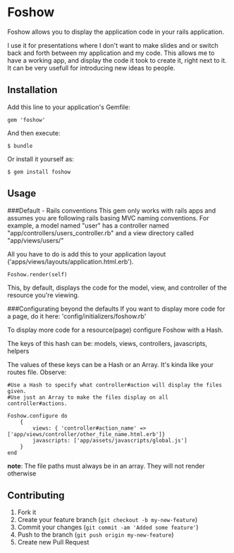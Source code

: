 # Foshow

Foshow allows you to display the application code in your rails application.

I use it for presentations where I don't want to make slides and or switch back and forth between my application and my code. This allows me to have a working app, and display the code it took to create it, right next to it. It can be very usefull for introducing new ideas to people.


## Installation

Add this line to your application's Gemfile:

    gem 'foshow'

And then execute:

    $ bundle

Or install it yourself as:

    $ gem install foshow

## Usage

###Default - Rails conventions
This gem only works with rails apps and assumes you are following rails basing MVC naming conventions.
For example, a model named "user" has a controller named "app/controllers/users_controller.rb" and a view directory called "app/views/users/"

All you have to do is add this to your application layout ('apps/views/layouts/application.html.erb').

    Foshow.render(self)

This, by default, displays the code for the model, view, and controller of the resource you're viewing.

###Configurating beyond the defaults
If you want to display more code for a page, do it here: 'config/initializers/foshow.rb'

To display more code for a resource(page) configure Foshow with a Hash.

The keys of this hash can be: models, views, controllers, javascripts, helpers

The values of these keys can be a Hash or an Array. It's kinda like your routes file. Observe:

	#Use a Hash to specify what controller#action will display the files given.
	#Use just an Array to make the files display on all controller#actions.

	Foshow.configure do
		{
			views: { 'controller#action_name' => ['app/views/controller/other_file_name.html.erb']}
			javascripts: ['app/assets/javascripts/global.js']
		}
	end

__note__: The file paths must always be in an array. They will not render otherwise

## Contributing

1. Fork it
2. Create your feature branch (`git checkout -b my-new-feature`)
3. Commit your changes (`git commit -am 'Added some feature'`)
4. Push to the branch (`git push origin my-new-feature`)
5. Create new Pull Request
